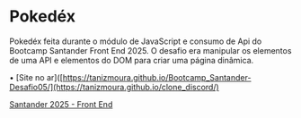 # Pokedéx
Pokedéx feita durante o módulo de JavaScript e consumo de Api do Bootcamp Santander Front End 2025. O desafio era manipular os elementos de uma API e elementos do DOM para criar uma página dinâmica.

• [Site no ar]([https://tanizmoura.github.io/Bootcamp_Santander-Desafio05/](https://tanizmoura.github.io/clone_discord/)

[Santander 2025 - Front End](https://web.dio.me/track/santander-2025-front-end)
